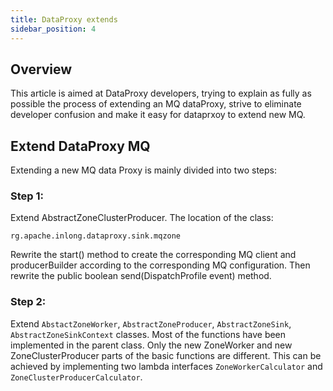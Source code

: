 ```yaml
---
title: DataProxy extends
sidebar_position: 4
---
```


## Overview
This article is aimed at DataProxy developers, trying to explain as fully as possible the process of extending an MQ dataProxy,
strive to eliminate developer confusion and make it easy for dataprxoy to extend new MQ.

## Extend DataProxy MQ
Extending a new MQ data Proxy is mainly divided into two steps:

### Step 1: 

Extend AbstractZoneClusterProducer. The location of the class:
``` shell
rg.apache.inlong.dataproxy.sink.mqzone
````
Rewrite the start() method to create the corresponding MQ client and producerBuilder according to the corresponding MQ configuration.
Then rewrite the public boolean send(DispatchProfile event) method.
### Step 2:
Extend `AbstactZoneWorker`, `AbstractZoneProducer`, `AbstractZoneSink`, `AbstractZoneSinkContext` classes.
Most of the functions have been implemented in the parent class. Only the new ZoneWorker and new ZoneClusterProducer parts of the basic functions are different.
This can be achieved by implementing two lambda interfaces `ZoneWorkerCalculator` and `ZoneClusterProducerCalculator`.
